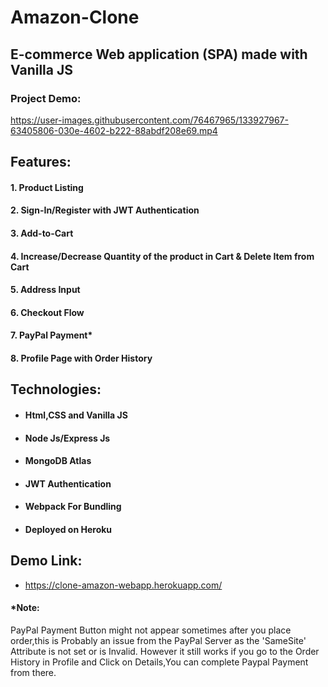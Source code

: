 # Amazon-Clone
## E-commerce Web application (SPA) made with Vanilla JS

### Project Demo:

https://user-images.githubusercontent.com/76467965/133927967-63405806-030e-4602-b222-88abdf208e69.mp4

## Features:

#### 1. Product Listing
#### 2. Sign-In/Register with JWT Authentication
#### 3. Add-to-Cart
#### 4. Increase/Decrease Quantity of the product in Cart & Delete Item from Cart
#### 5. Address Input
#### 6. Checkout Flow
#### 7. PayPal Payment*
#### 8. Profile Page with Order History

## Technologies:

* #### Html,CSS and Vanilla JS
* #### Node Js/Express Js
* #### MongoDB Atlas
* #### JWT Authentication
* #### Webpack For Bundling
* #### Deployed on Heroku

## Demo Link:

* https://clone-amazon-webapp.herokuapp.com/

#### *Note: 
  PayPal Payment Button might not appear sometimes after you place order,this is Probably an issue from the PayPal Server as the 'SameSite' Attribute is not set or is Invalid.
  However it still works if you go to the Order History in Profile and Click on Details,You can complete Paypal Payment from there.
